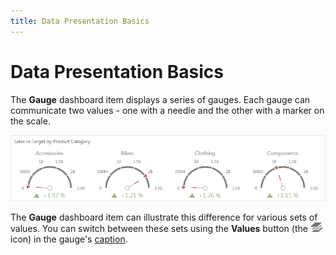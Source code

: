 ```yaml
---
title: Data Presentation Basics
---
```

# Data Presentation Basics
The **Gauge** dashboard item displays a series of gauges. Each gauge can communicate two values - one with a needle and the other with a marker on the scale.

![Gauges_Web](../../../../images/img22507.png)

The **Gauge** dashboard item can illustrate this difference for various sets of values. You can switch between these sets using the **Values** button (the ![Cards_ValuesIcon](../../../../images/img22504.png) icon) in the gauge's [caption](../../data-presentation/dashboard-layout.md).